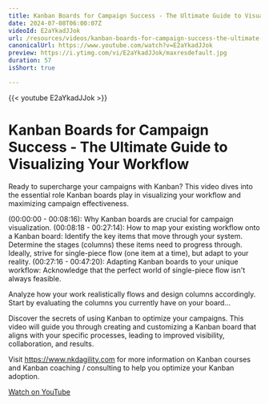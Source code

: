 ```yaml
---
title: Kanban Boards for Campaign Success - The Ultimate Guide to Visualizing Your Workflow
date: 2024-07-08T06:00:07Z
videoId: E2aYkadJJok
url: /resources/videos/kanban-boards-for-campaign-success-the-ultimate-guide-to-visualizing-your-workflow
canonicalUrl: https://www.youtube.com/watch?v=E2aYkadJJok
preview: https://i.ytimg.com/vi/E2aYkadJJok/maxresdefault.jpg
duration: 57
isShort: true

---
```


{{< youtube E2aYkadJJok >}}

# Kanban Boards for Campaign Success - The Ultimate Guide to Visualizing Your Workflow

Ready to supercharge your campaigns with Kanban? This video dives into the essential role Kanban boards play in visualizing your workflow and maximizing campaign effectiveness.

(00:00:00 - 00:08:16): Why Kanban boards are crucial for campaign visualization.
(00:08:18 - 00:27:14): How to map your existing workflow onto a Kanban board:
Identify the key items that move through your system.
Determine the stages (columns) these items need to progress through.
Ideally, strive for single-piece flow (one item at a time), but adapt to your reality.
(00:27:16 - 00:47:20): Adapting Kanban boards to your unique workflow:
Acknowledge that the perfect world of single-piece flow isn't always feasible.

Analyze how your work realistically flows and design columns accordingly.
Start by evaluating the columns you currently have on your board...

Discover the secrets of using Kanban to optimize your campaigns. This video will guide you through creating and customizing a Kanban board that aligns with your specific processes, leading to improved visibility, collaboration, and results.

Visit https://www.nkdagility.com for more information on Kanban courses and Kanban coaching / consulting to help you optimize your Kanban adoption.

[Watch on YouTube](https://www.youtube.com/watch?v=E2aYkadJJok)


